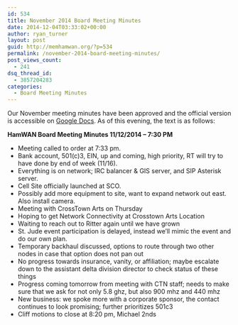 ```yaml
---
id: 534
title: November 2014 Board Meeting Minutes
date: 2014-12-04T03:33:02+00:00
author: ryan_turner
layout: post
guid: http://memhamwan.org/?p=534
permalink: /november-2014-board-meeting-minutes/
post_views_count:
  - 241
dsq_thread_id:
  - 3857204283
categories:
  - Board Meeting Minutes
---
```

Our November meeting minutes have been approved and the official version is accessible on [Google Docs](https://docs.google.com/document/d/1iNreFjrfECXHS2dm1MtED4gxBsVyI_f3wPKMXZLMdRM/pub). As of this evening, the text is as follows:

**HamWAN Board Meeting Minutes 11/12/2014 – 7:30 PM**

  * Meeting called to order at 7:33 pm.
  * Bank account, 501(c)3, EIN, up and coming, high priority, RT will try to have done by end of week (11/16).
  * Everything is on network; IRC balancer & GIS server, and SIP Asterisk server.
  * Cell Site officially launched at SCO.
  * Possibly add more equipment to site, want to expand network out east. Also install camera.
  * Meeting with CrossTown Arts on Thursday
  * Hoping to get Network Connectivity at Crosstown Arts Location
  * Waiting to reach out to Ritter again until we have grown
  * St. Jude event participation is delayed, instead we’ll mimic the event and do our own plan.
  * Temporary backhaul discussed, options to route through two other nodes in case that option does not pan out
  * No progress towards insurance, vanity, or affiliation; maybe escalate down to the assistant delta division director to check status of these things
  * Progress coming tomorrow from meeting with CTN staff; needs to make sure that we ask for not only 5.8 ghz, but also 900 mhz and 440 mhz
  * New business: we spoke more with a corporate sponsor, the contact continues to look promising; further prioritizes 501c3
  * Cliff motions to close at 8:20 pm, Michael 2nds